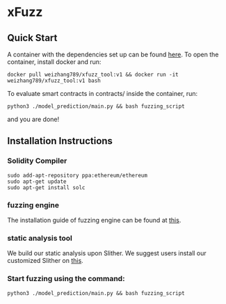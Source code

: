 # xFuzz
## Quick Start
A container with the dependencies set up can be found [here](https://hub.docker.com/repository/docker/weizhang789/xfuzz_tool).
To open the container, install docker and run:
```
docker pull weizhang789/xfuzz_tool:v1 && docker run -it weizhang789/xfuzz_tool:v1 bash
```
To evaluate smart contracts in contracts/ inside the container, run:
```
python3 ./model_prediction/main.py && bash fuzzing_script
```
and you are done!

## Installation Instructions

### Solidity Compiler
```
sudo add-apt-repository ppa:ethereum/ethereum
sudo apt-get update
sudo apt-get install solc
```
### fuzzing engine
The installation guide of fuzzing engine can be found at [this](https://githubmemory.com/repo/duytai/sFuzz).

### static analysis tool
We build our static analysis upon Slither. We suggest users install our customized Slither on [this](https://github.com/ToolmanInside/slither_for_xfuzz).

### Start fuzzing using the command:
```
python3 ./model_prediction/main.py && bash fuzzing_script
```
